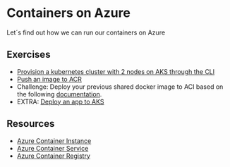 # Containers on Azure

Let´s find out how we can run our containers on Azure

## Exercises

- [Provision a kubernetes cluster with 2 nodes on AKS through the CLI](https://docs.microsoft.com/en-us/azure/aks/kubernetes-walkthrough)
- [Push an image to ACR](https://docs.microsoft.com/en-us/azure/container-registry/container-registry-get-started-azure-cli)
- Challenge: Deploy your previous shared docker image to ACI based on the following [documentation](https://docs.microsoft.com/en-us/azure/container-instances/container-instances-quickstart).
- EXTRA: [Deploy an app to AKS](04-deploy-apps-aks.md)

## Resources

- [Azure Container Instance](https://docs.microsoft.com/en-us/azure/container-instances/)
- [Azure Container Service](https://docs.microsoft.com/en-us/azure/aks/)
- [Azure Container Registry](https://docs.microsoft.com/en-us/azure/container-registry/)


